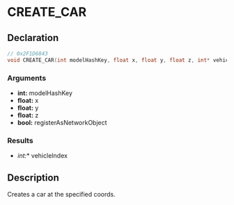 # CREATE_CAR

## Declaration
```cpp
// 0x2F1D6843
void CREATE_CAR(int modelHashKey, float x, float y, float z, int* vehicleIndex, bool registerAsNetworkObject);
```

### Arguments
- **int:** modelHashKey
- **float:** x
- **float:** y
- **float:** z
- **bool:** registerAsNetworkObject

### Results
- **int*:** vehicleIndex

## Description
Creates a car at the specified coords.